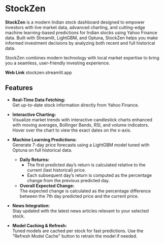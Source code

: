 # StockZen

**StockZen** is a modern Indian stock dashboard designed to empower investors with live market data, advanced charting, and cutting-edge machine learning-based predictions for Indian stocks using Yahoo Finance data. Built with Streamlit, LightGBM, and Optuna, StockZen helps you make informed investment decisions by analyzing both recent and full historical data.

StockZen combines modern technology with local market expertise to bring you a seamless, user-friendly investing experience.

**Web Link** stockzen.streamlit.app

## Features

- **Real-Time Data Fetching:**  
  Get up-to-date stock information directly from Yahoo Finance.

- **Interactive Charting:**  
  Visualize market trends with interactive candlestick charts enhanced with moving averages, Bollinger Bands, RSI, and volume indicators. Hover over the chart to view the exact dates on the x-axis.

- **Machine Learning Predictions:**  
  Generate 7-day price forecasts using a LightGBM model tuned with Optuna on full historical data.
  - **Daily Returns:**  
    - The first predicted day’s return is calculated relative to the current (last historical) price.
    - Each subsequent day’s return is computed as the percentage change from the previous predicted day.
  - **Overall Expected Change:**  
    The expected change is calculated as the percentage difference between the 7th day predicted price and the current price.

- **News Integration:**  
  Stay updated with the latest news articles relevant to your selected stock.

- **Model Caching & Refresh:**  
  Tuned models are cached per stock for fast predictions. Use the "Refresh Model Cache" button to retrain the model if needed.
